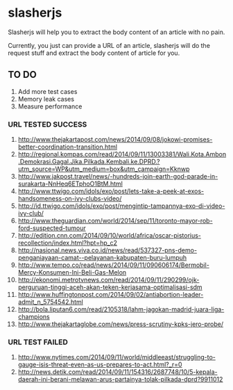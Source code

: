 slasherjs
=========

Slasherjs will help you to extract the body content of an article with no pain.

Currently, you just can provide a URL of an article, slasherjs will do the request stuff and extract the body content of article for you.

## TO DO ##
1. Add more test cases
2. Memory leak cases
3. Measure performance

### URL TESTED SUCCESS ###
1. http://www.thejakartapost.com/news/2014/09/08/jokowi-promises-better-coordination-transition.html
2. http://regional.kompas.com/read/2014/09/11/13003381/Wali.Kota.Ambon.Demokrasi.Gagal.Jika.Pilkada.Kembali.ke.DPRD.?utm_source=WP&utm_medium=box&utm_campaign=Kknwp
3. http://www.jakpost.travel/news/-hundreds-join-earth-god-parade-in-surakarta-NnHeq6ETphoO1BtM.html
4. http://www.ttwigo.com/idols/exo/post/lets-take-a-peek-at-exos-handsomeness-on-ivy-clubs-video/
5. http://id.ttwigo.com/idols/exo/post/mengintip-tampannya-exo-di-video-ivy-club/
6. http://www.theguardian.com/world/2014/sep/11/toronto-mayor-rob-ford-suspected-tumour
7. http://edition.cnn.com/2014/09/10/world/africa/oscar-pistorius-recollection/index.html?hpt=hp_c2
8. http://nasional.news.viva.co.id/news/read/537327-pns-demo-penganiayaan-camat--pelayanan-kabupaten-buru-lumpuh
9. http://www.tempo.co/read/news/2014/09/11/090606174/Bermobil-Mercy-Konsumen-Ini-Beli-Gas-Melon
10. http://ekonomi.metrotvnews.com/read/2014/09/11/290299/ojk-perguruan-tinggi-aceh-akan-teken-kerjasama-optimalisasi-sdm
11. http://www.huffingtonpost.com/2014/09/02/antiabortion-leader-admit_n_5754542.html
12. http://bola.liputan6.com/read/2105318/lahm-jagokan-madrid-juara-liga-champions
13. http://www.thejakartaglobe.com/news/press-scrutiny-kpks-jero-probe/ 

### URL TEST FAILED ###
1. http://www.nytimes.com/2014/09/11/world/middleeast/struggling-to-gauge-isis-threat-even-as-us-prepares-to-act.html?_r=0
2. http://news.detik.com/read/2014/09/11/154316/2687748/10/5-kepala-daerah-ini-berani-melawan-arus-partainya-tolak-pilkada-dprd?9911012
